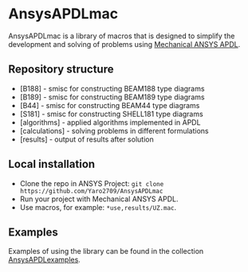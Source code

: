 # AnsysAPDLmac

AnsysAPDLmac is a library of macros that is designed to simplify the development and solving of problems using [Mechanical ANSYS APDL](https://www.ansys.com/). 

## Repository structure

- [B188] - smisc for constructing BEAM188 type diagrams
- [B189] - smisc for constructing BEAM189 type diagrams
- [B44] - smisc for constructing BEAM44 type diagrams
- [S181] - smisc for constructing SHELL181 type diagrams
- [algorithms] - applied algorithms implemented in APDL
- [calculations] - solving problems in different formulations
- [results] - output of results after solution
 
## Local installation

- Clone the repo in ANSYS Project: `git clone https://github.com/Yaro2709/AnsysAPDLmac`
- Run your project with Mechanical ANSYS APDL.
- Use macros, for example: `*use,results/UZ.mac`.

## Examples
Examples of using the library can be found in the collection [AnsysAPDLexamples](https://github.com/Yaro2709/AnsysAPDLexamples).
